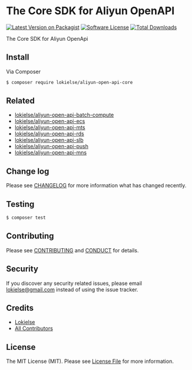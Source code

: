 The Core SDK for Aliyun OpenAPI
===============================

[![Latest Version on Packagist][ico-version]][link-packagist]
[![Software License][ico-license]](LICENSE.md)
[![Total Downloads][ico-downloads]][link-downloads]

The Core SDK for Aliyun OpenApi

## Install

Via Composer

``` bash
$ composer require lokielse/aliyun-open-api-core
```

## Related

- [lokielse/aliyun-open-api-batch-compute](https://github.com/lokielse/php-aliyun-open-api-batch-compute)
- [lokielse/aliyun-open-api-ecs](https://github.com/lokielse/php-aliyun-open-api-ecs)
- [lokielse/aliyun-open-api-mts](https://github.com/lokielse/php-aliyun-open-api-mts)
- [lokielse/aliyun-open-api-rds](https://github.com/lokielse/php-aliyun-open-api-rds)
- [lokielse/aliyun-open-api-slb](https://github.com/lokielse/php-aliyun-open-api-slb)
- [lokielse/aliyun-open-api-push](https://github.com/lokielse/php-aliyun-open-api-push)
- [lokielse/aliyun-open-api-mns](https://github.com/lokielse/php-aliyun-open-api-mns)



## Change log

Please see [CHANGELOG](CHANGELOG.md) for more information what has changed recently.

## Testing

``` bash
$ composer test
```

## Contributing

Please see [CONTRIBUTING](CONTRIBUTING.md) and [CONDUCT](CONDUCT.md) for details.

## Security

If you discover any security related issues, please email lokielse@gmail.com instead of using the issue tracker.

## Credits

- [Lokielse][link-author]
- [All Contributors][link-contributors]

## License

The MIT License (MIT). Please see [License File](LICENSE.md) for more information.

[ico-version]: https://img.shields.io/packagist/v/lokielse/aliyun-open-api-core.svg?style=flat-square
[ico-license]: https://img.shields.io/badge/license-MIT-brightgreen.svg?style=flat-square
[ico-travis]: https://img.shields.io/travis/lokielse/aliyun-open-api-core/master.svg?style=flat-square
[ico-scrutinizer]: https://img.shields.io/scrutinizer/coverage/g/lokielse/aliyun-open-api-core.svg?style=flat-square
[ico-code-quality]: https://img.shields.io/scrutinizer/g/lokielse/aliyun-open-api-core.svg?style=flat-square
[ico-downloads]: https://img.shields.io/packagist/dt/lokielse/aliyun-open-api-core.svg?style=flat-square

[link-packagist]: https://packagist.org/packages/lokielse/aliyun-open-api-core
[link-travis]: https://travis-ci.org/lokielse/aliyun-open-api-core
[link-scrutinizer]: https://scrutinizer-ci.com/g/lokielse/aliyun-open-api-core/code-structure
[link-code-quality]: https://scrutinizer-ci.com/g/lokielse/aliyun-open-api-core
[link-downloads]: https://packagist.org/packages/lokielse/aliyun-open-api-core
[link-author]: https://github.com/lokielse
[link-contributors]: ../../contributors